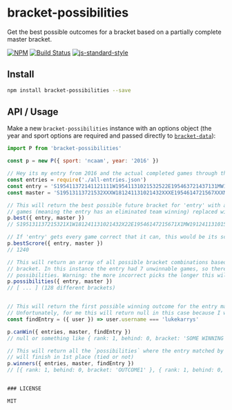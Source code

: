 bracket-possibilities
==================

Get the best possible outcomes for a bracket based on a partially complete master bracket.

[![NPM](https://nodei.co/npm/bracket-possibilities.png)](https://nodei.co/npm/bracket-possibilities/)
[![Build Status](https://travis-ci.org/tweetyourbracket/bracket-possibilities.png?branch=master)](https://travis-ci.org/tweetyourbracket/bracket-possibilities)
[![js-standard-style](https://img.shields.io/badge/code%20style-standard-brightgreen.svg?style=flat)](https://github.com/feross/standard)

## Install

```sh
npm install bracket-possibilities --save
```


## API / Usage

Make a new `bracket-possibilities` instance with an options object (the year and sport options are required and passed directly to [`bracket-data`](https://github.com/tweetyourbracket/bracket-data#which-sports-does-it-have)):

```js
import P from 'bracket-possibilities'

const p = new P({ sport: 'ncaam', year: '2016' })

// Hey its my entry from 2016 and the actual completed games through the Sweet 16
const entries = require('./all-entries.json')
const entry = 'S195411372141121111W19541131021532522E195463721437131MW19546141021562522FFSMWS'
const master = 'S19513113721532XXXW181241131021432XXXE1954614721567XXXMW191241131015141110XXXFFXXX'

// This will return the best possible future bracket for 'entry' with any unwinnable
// games (meaning the entry has an eliminated team winning) replaced with 'X'
p.best({ entry, master })
// S195131137215321X1W181241131021432X22E19546147215671X1MW191241131015141110XXXFFSXS

// If 'entry' gets every game correct that it can, this would be its score
p.bestScrore({ entry, master })
// 1240

// This will return an array of all possible bracket combinations based on the entry's best possible
// bracket. In this instance the entry had 7 unwinnable games, so there will be 128 (2^7)
// possibilities. Warning: the more incorrect picks the longer this will take
p.possibilities({ entry, master })
// [ ... ] (128 different brackets)


// This will return the first possible winning outcome for the entry matched by `findEntry`
// Unfortunately, for me this will return null in this case because I was eliminated by the Sweet 16
const findEntry = ({ user }) => user.username === 'lukekarrys'

p.canWin({ entries, master, findEntry })
// null or something like { rank: 1, behind: 0, bracket: 'SOME WINNING BRACKET' }

// This will return all the `possibilities` where the entry matched by `findEntry`
// will finish in 1st place (tied or not)
p.winners({ entries, master, findEntry })
// [{ rank: 1, behind: 0, bracket: 'OUTCOME1' }, { rank: 1, behind: 0, bracket: 'OUTCOME2' }, ...]


### LICENSE

MIT
